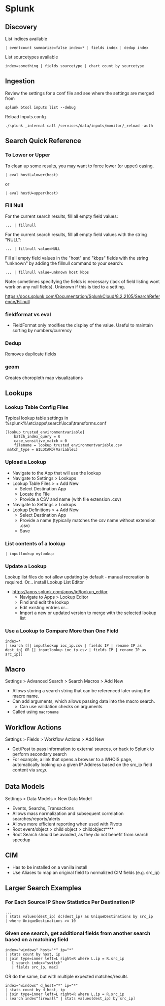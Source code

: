 # Splunk

## Discovery
List indices available
```
| eventcount summarize=false index=* | fields index | dedup index
```

List sourcetypes available
```
index=something | fields sourcetype | chart count by sourcetype
```

## Ingestion

Review the settings for a conf file and see where the settings are merged from
```
splunk btool inputs list --debug
```

Reload Inputs.confg
```
./splunk _internal call /services/data/inputs/monitor/_reload -auth
```

## Search Quick Reference

### To Lower or Upper
To clean up some results, you may want to force lower (or upper) casing.
```
| eval hostL=lower(host)
```
or
```
| eval hostU=upper(host)
```

### Fill Null
For the current search results, fill all empty field values:

```
... | fillnull
```

For the current search results, fill all empty field values with the string "NULL":

```
... | fillnull value=NULL
```

Fill all empty field values in the "host" and "kbps" fields with the string "unknown" by adding the fillnull command to your search:

```
... | fillnull value=unknown host kbps
```
Note: sometimes specifying the fields is necessary (lack of field listing wont work on any null fields). Unknown if this is tied to a setting.

https://docs.splunk.com/Documentation/SplunkCloud/8.2.2105/SearchReference/Fillnull

### fieldformat vs eval
- FieldFormat only modifies the display of the value. Useful to maintain sorting by numbers/currency

### Dedup
Removes duplicate fields

### geom
Creates choropleth map visualizations

## Lookups
### Lookup Table Config Files
Typical lookup table settings in %splunk%\etc\apps\search\local\transforms.conf
```
[lookup_trusted_environmentvariable]
	batch_index_query = 0
	case_sensitive_match = 0
	filename = lookup_trusted_environmentvariable.csv
 match_type = WILDCARD(VariableL)
```

### Upload a Lookup
- Navigate to the App that will use the lookup
- Navigate to Settings > Lookups
- Lookup Table Files > + Add New
  - Select Destination App
  - Locate the File
  - Provide a CSV and name (with file extension .csv)
- Navigate to Settings > Lookups
- Lookup Definitions > + Add New
  - Select Destination App
  - Provide a name (typically matches the csv name without extension .csv)
  - Save

### List contents of a lookup
```
| inputlookup mylookup
```

### Update a Lookup
Lookup list files do not allow updating by default - manual recreation is required. Or... install Lookup List Editor
- https://apps.splunk.com/apps/id/lookup_editor
  - Navigate to Apps > Lookup Editor
  - Find and edit the lookup
  - Edit existing entries or...
  - Import a new or updated version to merge with the selected lookup list

### Use a Lookup to Compare More than One Field
```
index=*
| search ([| inputlookup ioc_ip.csv | fields IP | rename IP as dest_ip] OR [| inputlookup ioc_ip.csv | fields IP | rename IP as src_ip])
```

## Macro
Settings > Advanced Search > Search Macros > Add New
- Allows storing a search string that can be referenced later using the macro name.
- Can add arguments, which allows passing data into the macro search.
  - Can use validation checks on arguments
- Called using `macroname`


## Workflow Actions
Settings > Fields > Workflow Actions > Add New
- Get/Post to pass information to external sources, or back to Splunk to perform secondary search
- For example, a link that opens a browser to a WHOIS page, automatically looking up a given IP Address based on the src_ip field content via $src_ip$.


## Data Models
Settings > Data Models > New Data Model
- Events, Searchs, Transactions
- Allows mass normalization and subsequent correlation searches/reports/alerts
- Allows more efficient reporting when used with Pivots
- Root event/object > child object > childobject****
- Root Search should be avoided, as they do not benefit from search speedup


## CIM
- Has to be installed on a vanilla install
- Use Aliases to map an original field to normalized CIM fields (e.g. src_ip)



## Larger Search Examples
### For Each Source IP Show Statistics Per Destination IP

```
... 
| stats values(dest_ip) dc(dest_ip) as UniqueDestinations by src_ip
| where UniqueDestinations >= 10
 ```
 
 ###  Given one search, get additional fields from another search based on a matching field
 
 ```
 index="windows" host="*" ip="*" 
| stats count by host, ip
| join type=inner left=L right=R where L.ip = R.src_ip
    [ search index="switch"
    | fields src_ip, mac]
```

OR do the same, but with multiple expected matches/results
```
index="windows" d_host="*" ip="*" 
| stats count by d_host, ip
| join type=inner left=L right=R where L.ip = R.src_ip
[ search index"firewall" | stats values(dest_ip) by src_ip]
```

